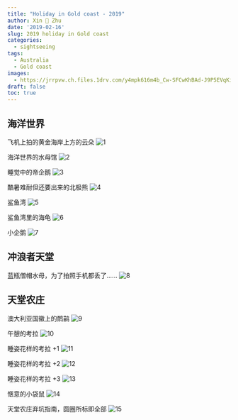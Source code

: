 ```yaml
---
title: "Holiday in Gold coast - 2019"
author: Xin 💓 Zhu
date: '2019-02-16'
slug: 2019 holiday in Gold coast
categories:
  - sightseeing
tags:
  - Australia
  - Gold coast
images:
  - https://jrrpvw.ch.files.1drv.com/y4mpk616m4b_Cw-SFCwKhBAd-J9P5EVqKiiuZ3Re7yVZVucf0b0alH1Bw_pUHjuH3CFPFFWAUARaUO8O7eRBRv5sK8cEdn54PZFoOAOMQ4MwFfaKG0d8IHtdEfLMnkacyf42WJR-twvO79r3jvyfLSYvLafP_QMPKXt4iHqghoo7_IAW9QNXW2D6tGQPHqSTctK?width=1920&height=1080&cropmode=none
draft: false
toc: true
---
```


## 海洋世界

飞机上拍的黄金海岸上方的云朵
![1][clouds-over-gold-coast]

海洋世界的水母馆
![2][jelly-encounter]

睡觉中的帝企鹅
![3][sleeping-king-penguin]

酷暑难耐但还要出来的北极熊
![4][polar-bear]

鲨鱼湾
![5][shark-bay-fish]

鲨鱼湾里的海龟
![6][shark-bay-turtle]

小企鹅
![7][little-penguin]

## 冲浪者天堂

蓝瓶僧帽水母，为了拍照手机都丢了......
![8][bluebottle]

## 天堂农庄

澳大利亚国徽上的鸸鹋
![9][emus]

午憩的考拉
![10][sleeping-koalas-1]

睡姿花样的考拉 +1
![11][sleeping-koalas-2]

睡姿花样的考拉 +2
![12][sleeping-koalas-3]

睡姿花样的考拉 +3
![13][sleeping-koalas-4]

惬意的小袋鼠
![14][lazy-wallaby]

天堂农庄弃坑指南，圆圈所标即全部
![15][paradise-country]

[clouds-over-gold-coast]:https://i0urhq.ch.files.1drv.com/y4mb5HSnbfJ9c_Tq2ReIXtbJtSY0PD1CqC916aMyWM57wAa5hfYUAAqTu7dFEwraRQ_kzCAzTWlF1retSZ_FOFa0lnzAlRV9ng3Vsc-dZ1XtjX-f_bWlnfcj6uE8n3phAa4eRu_kux_Pk3B1uEEkMGMEgxYs4EJ1COYmrYxfnJKc7OoMBO7ZsGuUMa6AvUUWc0j?width=4032&height=3024&cropmode=none

[jelly-encounter]:https://8ncdeg.ch.files.1drv.com/y4m-4Oi5hn45sqnbEFoSQ8Fecki_c8jnH3B6sWk60a5tL-qvzxIafhxLu6NUZ_S-vWheWKhIJzg1s3HCpoV08QJv2ALHzvhwJ1Uob2DTpYezdKgTTsFS065DV6dQ3nUwCtCfVmJfN8EMv6eNO-aXpyKk86sTwjoCNSY-LQ4Y-ANAEcgCQ2FfMo6B6Typ1S8SufJ?width=4032&height=3024&cropmode=none

[sleeping-king-penguin]:https://ws56yg.ch.files.1drv.com/y4moledBxbTTga4xMYF-iVlJ5GlJ_IVjl4zMlnaKB4-uR3L84dF5BJ7kdleeYM9Vo21vEA4h8hxiw64eskVT10Q7XSCcwTkfSk2tnhR4p-oZccIV1ERrEaGKmXzjWWx6PCDUb8_6cqX032-pabCuNbljyM4xfUzqEuq0Ri4xtWG9Cyehqxp0QDB2m4bIIz678hE?width=4032&height=3024&cropmode=none

[polar-bear]:https://jrrsvw.ch.files.1drv.com/y4mqnzj49iDIHzZCSFmTSLVl_PURXDNLVK0g8bypoWu8zyFkbeMhwubWDT0T5f9rj-NL-C9f6THFuvw1usm0y29MZvvZqgF1mxRLfBeKXUlz2YGfb00zO89p6TQFbT2etigbXt7q1bSDFok2-Rcohv_E9smJTtL26EUTZCKI93XK2eEagzj2m3z7gfCSGy1ogCe?width=1056&height=590&cropmode=none

[shark-bay-fish]:https://9xfjpw.ch.files.1drv.com/y4mJM0BoZyA4QUf5zsipfHeAwwXjmQvnMaMCO8yslb6xQtkcjf5UYM9lOw5HxHGYodKFVh0zkvYJHxcfvqJjnVEwWuPhq_r9xMZust6gBvhH1uUPE8cNgKGR5qbrmb94ydxiruZPGKFRHCTTfPuK4kmacM6NJ3E4jxjSfoARCkRFsjT-MMKlquP1JLVnMT0iJYa?width=1056&height=590&cropmode=none

[shark-bay-turtle]:https://xkmhbq.ch.files.1drv.com/y4mkFJ4BfEdxfVBJsNvgqq_UrXkQnhkxYertrM3fvuZeBCbrt9_OQ7qhcsl_1xHTlU0exrpMzoEKuyvHVfrZ8OCxPWvB_WRm1PGwvhKd0-ZlAwZfl8LX_55papXvgwMEQCAuh3YNzeGL-CYEjtVwhbbqmK476pIPnQQ3wwFpYQL1Y-pKDQn40Eg-vl9RhF6e7Qt?width=1056&height=590&cropmode=none

[little-penguin]:https://fbegwg.ch.files.1drv.com/y4mDbmIhZjCzaxptki4uyIL5yq2_na3Ye6KJYeVPvud_k3Q-fqZj9Cjn5OJz-fVc-Z34HFz3Qz1fVNQ-4yMfxGjX3Wa4InocdX4sCeYjYPo1olSY3MPy58fxa1Y2bFaPu2JJNm9RkjfHQiLK60fXd5UA1jPTVFvW5vHErveyNYtuQNl0cwkeYnJLRKL61Fw1qCp?width=4032&height=3024&cropmode=none

[bluebottle]:https://xkmebq.ch.files.1drv.com/y4miTAPaADskTDCLUjip8nr6hfFKNuJ-qgGA-0kEmaWeDL75tOefKnSu-gS2vh9U7jOPJLteY4ajFE8KHWy_M7vBHM_5uHjq2W7r_29TMLq3I9cbquv6Q9GIQwrcZwheIVchUCg-SXyQMl_f2MCDC6FHpGbVzRCEQdin2CJLVVow-WOrwse7dyE-EijWcB_VdQ-?width=1056&height=590&cropmode=none

[emus]:https://uucunq.ch.files.1drv.com/y4mThVEYkx6ApugoY1rv-Zgp4aoOFnTLbgmrqYWg-AkCN-YfGBBW5QlIZ_D-ArETIby5WvKf1I4AjOEoV1TelXH_uUcwAKzSH9wLwbjibQ-IZKDD_ycwhYuTgVBfpTe7dsh7SCwcnioT9U-G3DKnW5939-j5sTTw_Dxhlryl2wF6LMxd9GGqVq9nRnDWnIvXttM?width=1056&height=590&cropmode=none

[sleeping-koalas-1]:https://fbedwg.ch.files.1drv.com/y4mBoNEwo8Vlo2WvEG4bjextkSLvgucBTjZXCT0LvAD1mOUQP3LlVs1drfpCARzMhrB2RLBWoA48BhOA2I92bwXuPlnaWtRMnYYYd86VAEKOOJ_eyx-yepOnGUXObW2MD4TFZgYB2VaNC7qYWVN0nsEyKjkFeCK8yErvgU_cDYZ5NolMxsche65ewil9QeDg3SA?width=1056&height=590&cropmode=none

[sleeping-koalas-2]:https://i0ulhq.ch.files.1drv.com/y4msnXuOKSev1uZG7-sz1Eb4gM2cQwo1VqwR-MBsHYSVv8PyOea6B9PMxBAg75t3q70G6Xazto6qAFtIP8WSxoDBRh7Qd69o-XsDl5b80f2KUiy8IwgMf5pIbEL3qb6CQKjQ-bkm9ENUWPuf1GWukhhUnh61YLFxlykG28uO0UU2iCIyuzycG3V1m--CQy2ZG7Z?width=3024&height=4032&cropmode=none

[sleeping-koalas-3]:https://8nb9eg.ch.files.1drv.com/y4mKfCHRXrBiTr-7hMpZVEl9gISmF_mgHyGGfmUf5ablH_ornBxjho-CsTSr_seSqjzpS3HLj-FrUYjBFuLv5zOlG8TFrma0-cBVtO22aLHt0dOzN5-1T5aK65K9e6qU51kHjHGRGyHsTLYknFOzR_7bixw58XSRuZgGDx_7hQDC_bZSFUWhFR1vPPYgI8jyNH2?width=3024&height=4032&cropmode=none

[sleeping-koalas-4]:https://4kl2hw.ch.files.1drv.com/y4m--TBtIQNAexzQNKNPSsCcThm3BE_wW6ORgbyRBn-jD8DivNx1nb5jBT0-YNlGYmQ1wROa6q83DMpmsgOAUX-d74s5xyvZEFh3w_BxK4av7wyuTQf41LaOA9ueULm3WlcodMOylNC4H51o-INngv5uFauXif0f0ajcrHnhyJcPropxjVW3rWXvt1R1b85v_bo?width=3024&height=4032&cropmode=none

[lazy-wallaby]:https://vvzw1w.ch.files.1drv.com/y4m8SBWdDF-_sQ0DoHAbPt5XKUBdlcclvV-_1zYrI3v-1q6Wlm6IutAmORjcbjdp0CvF9qTLeSIH7VSAT2QJjXb7SVOpQq67wpVChqwKLVnLIReNm_yiAP1cbCp_-WJBtB5kszFyZNwi3gPZiDgUv06f_PD-uLaWBTqtIH4TPVtqwwk5OPRq7mOM_z_uXV0Rwuq?width=3024&height=4032&cropmode=none

[paradise-country]:https://4klzhw.ch.files.1drv.com/y4mxIjhDND9GOkFlbBeKJKPyA1Nf_hKg1Uw5qXl-B5sJn6awZbb0SGwSCRZFtAUkjeMuX-Yp62rnfMMm-91Mf3kTL3ZWaR31zVLaGX0-lH-QBBuQ8E1Mez7cKi2nzZGYHFbQntoZwC_2SkH4STDMBRN3MUIsNf0jM6kqkcWxlxHu1p0u4bb2NJ-Lwb4bZ4iMnNM?width=1056&height=590&cropmode=none